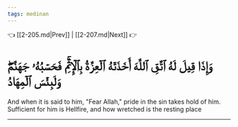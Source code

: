 ```yaml
---
tags: medinan
---
```


👈 [[2-205.md|Prev]] | [[2-207.md|Next]] 👉

# وَإِذَا قِيلَ لَهُ ٱتَّقِ ٱللَّهَ أَخَذَتۡهُ ٱلۡعِزَّةُ بِٱلۡإِثۡمِۚ فَحَسۡبُهُۥ جَهَنَّمُۖ وَلَبِئۡسَ ٱلۡمِهَادُ

And when it is said to him, "Fear Allah," pride in the sin takes hold of him. Sufficient for him is Hellfire, and how wretched is the resting place

---


